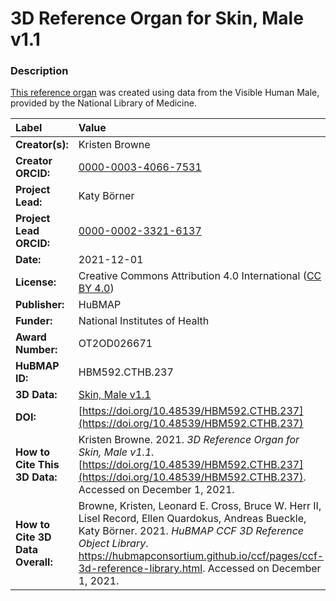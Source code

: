 # 3D Reference Organ for Skin, Male v1.1

### Description
[This reference organ](https://hubmapconsortium.github.io/ccf/pages/ccf-3d-reference-library.html) was created using data from the Visible Human Male, provided by the National Library of Medicine.

| Label | Value |
| :------------- |:-------------|
| **Creator(s):** | Kristen Browne |
| **Creator ORCID:** | [0000-0003-4066-7531](https://orcid.org/0000-0003-4066-7531) |
| **Project Lead:** | Katy B&ouml;rner |
| **Project Lead ORCID:** | [0000-0002-3321-6137](https://orcid.org/0000-0002-3321-6137) |
| **Date:** | 2021-12-01 |
| **License:** | Creative Commons Attribution 4.0 International ([CC BY 4.0](https://creativecommons.org/licenses/by/4.0/)) |
| **Publisher:** | HuBMAP |
| **Funder:** | National Institutes of Health |
| **Award Number:** | OT2OD026671 |
| **HuBMAP ID:** | HBM592.CTHB.237 |
| **3D Data:** | [Skin, Male v1.1](https://hubmapconsortium.github.io/ccf-releases/v1.1/models/VH_M_Skin.glb) |
| **DOI:** | [https://doi.org/10.48539/HBM592.CTHB.237](https://doi.org/10.48539/HBM592.CTHB.237) |
| **How to Cite This 3D Data:** | Kristen Browne. 2021. *3D Reference Organ for Skin, Male v1.1.* [https://doi.org/10.48539/HBM592.CTHB.237](https://doi.org/10.48539/HBM592.CTHB.237). Accessed on December 1, 2021. |
| **How to Cite 3D Data Overall:** | Browne, Kristen, Leonard E. Cross, Bruce W. Herr II, Lisel Record, Ellen Quardokus, Andreas Bueckle, Katy B&ouml;rner. 2021. *HuBMAP CCF 3D Reference Object Library*. https://hubmapconsortium.github.io/ccf/pages/ccf-3d-reference-library.html. Accessed on December 1, 2021. |
